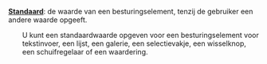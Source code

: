 [**Standaard**](properties-data.md): de waarde van een besturingselement, tenzij de gebruiker een andere waarde opgeeft.

<p style="margin-left: 2.0em">U kunt een standaardwaarde opgeven voor een besturingselement voor tekstinvoer, een lijst, een galerie, een selectievakje, een wisselknop, een schuifregelaar of een waardering.

